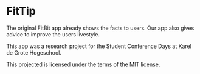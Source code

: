 # FitTip
The original FitBit app already shows the facts to users. 
Our app also gives advice to improve the users livestyle.

This app was a research project for the Student Conference Days at Karel de Grote Hogeschool.

This projected is licensed under the terms of the MIT license.
